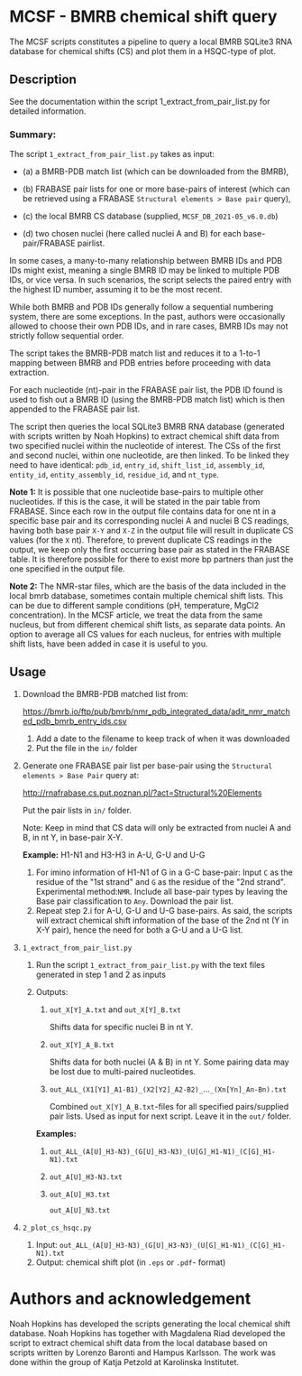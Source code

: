 # MCSF - BMRB chemical shift query

The MCSF scripts constitutes a pipeline to query a local BMRB SQLite3 RNA database for 
chemical shifts (CS) and plot them in a HSQC-type of plot. 

## Description
See the documentation within the script 1_extract_from_pair_list.py for detailed information.

### Summary:
The script `1_extract_from_pair_list.py` takes as input:

 - (a) a BMRB-PDB match list (which can be downloaded from the BMRB), 

- (b) FRABASE pair lists for one or more base-pairs of interest (which can be retrieved using a 
  FRABASE 
  `Structural elements > Base pair` query), 

- (c) the local BMRB CS database (supplied, `MCSF_DB_2021-05_v6.0.db`)
  
- (d) two chosen nuclei (here called nuclei A and B) for each base-pair/FRABASE pairlist. 


In some cases, a many-to-many relationship between BMRB IDs and PDB IDs might exist, 
meaning a single BMRB ID may be linked to multiple PDB IDs, or vice versa. 
In such scenarios, the script selects the paired entry with the highest ID number, 
assuming it to be the most recent.

While both BMRB and PDB IDs generally follow a sequential numbering system, there are some exceptions. 
In the past, authors were occasionally allowed to choose their own PDB IDs, and in rare cases, 
BMRB IDs may not strictly follow sequential order.

The script takes the BMRB-PDB match list and reduces it to a 1-to-1 mapping between BMRB and PDB 
entries before proceeding with data extraction.

For each nucleotide (nt)-pair in the FRABASE pair list, the PDB ID found is used to fish out a BMRB ID 
(using the BMRB-PDB match list) which is then appended to the FRABASE pair list.

The script then queries the local SQLite3 BMRB RNA database (generated with scripts 
written by Noah Hopkins) to extract chemical shift data from two specified nuclei within the 
nucleotide of interest. 
The CSs of the first and second nuclei, within one nucleotide, are then linked. 
To be linked they need to have identical: `pdb_id`, `entry_id`, `shift_list_id`, `assembly_id`, 
`entity_id`, `entity_assembly_id`, `residue_id`, and `nt_type`. 

**Note 1:** It is possible that one nucleotide base-pairs to multiple other nucleotides. If this is 
the case, it will be stated in the pair table from FRABASE. Since each row in the output file 
contains data for one nt in a specific base pair and its corresponding nuclei A and nuclei B CS 
readings, having 
both base pair `X-Y` and `X-Z` in the output file will result in duplicate CS values (for the `X` nt). 
Therefore, to prevent duplicate CS readings in the output, we keep only the first occurring base pair as
stated in the FRABASE table. It is therefore possible for there to exist more bp partners than 
just the one specified in the output file.

**Note 2:** The NMR-star files, which are the basis of the data included in the local bmrb database, 
sometimes contain multiple chemical shift lists. This can be due to different sample conditions (pH,
temperature, MgCl2 concentration). In the MCSF article, we treat the data from the same nucleus, 
but from different chemical shift lists, as separate data points. An option to average all CS values 
for each nucleus, for entries with multiple shift lists, have been added in case it is useful to you. 

## Usage

1. Download the BMRB-PDB matched list from: 
   
   https://bmrb.io/ftp/pub/bmrb/nmr_pdb_integrated_data/adit_nmr_matched_pdb_bmrb_entry_ids.csv
   
	1. Add a date to the filename to keep track of when it was downloaded
	2. Put the file in the `in/` folder

2. Generate one FRABASE pair list per base-pair using the `Structural elements > Base Pair` query 
   at: 
   
   http://rnafrabase.cs.put.poznan.pl/?act=Structural%20Elements 

   Put the pair lists in `in/` folder.	

   Note: Keep in mind that CS data will only be extracted from nuclei A and B, in nt Y, in 
   base-pair X-Y.

   **Example:** H1-N1 and H3-H3 in A-U, G-U and U-G
	1. For imino information of H1-N1 of G in a G-C base-pair: Input `C` as the 
	   residue of the "1st 
	   strand" and `G` as the residue of the "2nd strand". Experimental method:`NMR`. Include all 
	   base-pair types by leaving the Base pair classification to `Any`. Download the pair list.
	2. Repeat step 2.i for A-U, G-U and U-G base-pairs. As said, the scripts will extract chemical 
	   shift information of the base of the 2nd nt (Y in X-Y pair), hence the need for both a G-U 
	   and a U-G list.

3. `1_extract_from_pair_list.py`
	1. Run the script `1_extract_from_pair_list.py` with the text files generated in step 1 and 2 as
	   inputs
	2. Outputs:
	   
	   1. `out_X[Y]_A.txt` and `out_X[Y]_B.txt`
		  
           Shifts data for specific nuclei B in nt Y.
	   
       2. `out_X[Y]_A_B.txt`

		   Shifts data for both nuclei (A & B) in nt Y. Some pairing data may be lost due to 
		   multi-paired nucleotides.
	
	   4. `out_ALL_(X1[Y1]_A1-B1)_(X2[Y2]_A2-B2)_`...`_(Xn[Yn]_An-Bn).txt`
		
           Combined `out_X[Y]_A_B.txt`-files for all specified pairs/supplied pair lists. Used 
		   as input for next script. Leave it in the `out/` folder.

	   **Examples:**
	   
		1.  `out_ALL_(A[U]_H3-N3)_(G[U]_H3-N3)_(U[G]_H1-N1)_(C[G]_H1-N1).txt`

		2.  `out_A[U]_H3-N3.txt`

		3.  `out_A[U]_H3.txt`

		    `out_A[U]_N3.txt`

4. `2_plot_cs_hsqc.py`
	1. Input: `out_ALL_(A[U]_H3-N3)_(G[U]_H3-N3)_(U[G]_H1-N1)_(C[G]_H1-N1).txt`
	2. Output: chemical shift plot (in `.eps` or `.pdf`- format)
	

# Authors and acknowledgement

Noah Hopkins has developed the scripts generating the local chemical shift database. Noah Hopkins 
has together with Magdalena Riad developed the script to extract chemical shift data from the local
database based on scripts written by Lorenzo Baronti and Hampus Karlsson. The work was done within 
the group of Katja Petzold at Karolinska Institutet.
